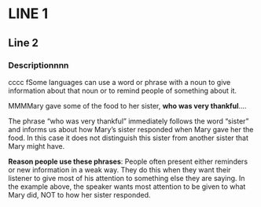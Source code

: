 # LINE 1

## Line 2

### Descriptionnnn
cccc
fSome languages can use a word or phrase with a noun to give information about that noun or to remind people of something about it.

MMMMary gave some of the food to her sister, **who was very thankful**....

The phrase “who was very thankful” immediately follows the word “sister” and informs us about how Mary’s sister responded when Mary gave her the food. In this case it does not distinguish this sister from another sister that Mary might have.

**Reason people use these phrases**: People often present either reminders or new information in a weak way. They do this when they want their listener to give most of his attention to something else they are saying. In the example above, the speaker wants most attention to be given to what Mary did, NOT to how her sister responded.

